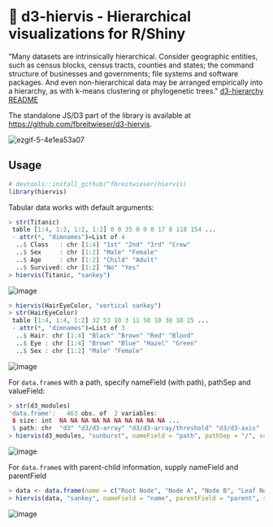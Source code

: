 # :cactus: d3-hiervis - Hierarchical visualizations for R/Shiny

"Many datasets are intrinsically hierarchical. Consider geographic entities, such as census blocks, census tracts, counties and states; the command structure of businesses and governments; file systems and software packages. And even non-hierarchical data may be arranged empirically into a hierarchy, as with k-means clustering or phylogenetic trees." [d3-hierarchy README](https://github.com/d3/d3-hierarchy)

The standalone JS/D3 part of the library is available at https://github.com/fbreitwieser/d3-hiervis. 

![ezgif-5-4e1ea53a07](https://user-images.githubusercontent.com/516060/45301339-c2e00200-b4de-11e8-9a54-3cac7f052335.gif)

## Usage
```r
# devtools::install_github("fbreitwieser/hiervis)
library(hiervis)
```
Tabular data works with default arguments:
```r
> str(Titanic)
 table [1:4, 1:2, 1:2, 1:2] 0 0 35 0 0 0 17 0 118 154 ...
 - attr(*, "dimnames")=List of 4
  ..$ Class   : chr [1:4] "1st" "2nd" "3rd" "Crew"
  ..$ Sex     : chr [1:2] "Male" "Female"
  ..$ Age     : chr [1:2] "Child" "Adult"
  ..$ Survived: chr [1:2] "No" "Yes"
> hiervis(Titanic, "sankey")
```
![image](https://user-images.githubusercontent.com/516060/50473678-2c1c5000-09be-11e9-8764-3d6920888240.png)

```r
> hiervis(HairEyeColor, "vertical sankey")
> str(HairEyeColor)
 table [1:4, 1:4, 1:2] 32 53 10 3 11 50 10 30 10 25 ...
 - attr(*, "dimnames")=List of 3
  ..$ Hair: chr [1:4] "Black" "Brown" "Red" "Blond"
  ..$ Eye : chr [1:4] "Brown" "Blue" "Hazel" "Green"
  ..$ Sex : chr [1:2] "Male" "Female"
```
![image](https://user-images.githubusercontent.com/516060/50473786-a6e56b00-09be-11e9-8a05-37bc0cd7d78b.png)

For `data.frame`s with a path, specify nameField (with path), pathSep and valueField:
```r
> str(d3_modules)
'data.frame':	463 obs. of  2 variables:
 $ size: int  NA NA NA NA NA NA NA NA NA NA ...
 $ path: chr  "d3" "d3/d3-array" "d3/d3-array/threshold" "d3/d3-axis" ...
> hiervis(d3_modules, "sunburst", nameField = "path", pathSep = "/", valueField = "size")
```
![image](https://user-images.githubusercontent.com/516060/50473845-e0b67180-09be-11e9-87cd-a782f012bc0d.png)

For `data.frame`s with parent-child information, supply nameField and parentField
```r
> data <- data.frame(name = c("Root Node", "Node A", "Node B", "Leaf Node A.1", "Leaf Node A.2"), parent = c(NA, "Root Node", "Root Node", "Node A", "Node A"))
> hiervis(data, "sankey", nameField = "name", parentField = "parent", stat = "count")
```
![image](https://user-images.githubusercontent.com/516060/50473960-61756d80-09bf-11e9-8cb5-77d8541d50de.png)
